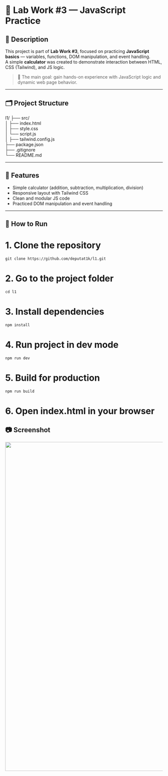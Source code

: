 # 🧮 Lab Work #3 — JavaScript Practice

## 📘 Description
This project is part of **Lab Work #3**, focused on practicing **JavaScript basics** — variables, functions, DOM manipulation, and event handling.  
A simple **calculator** was created to demonstrate interaction between HTML, CSS (Tailwind), and JS logic.  

> 🧠 The main goal: gain hands-on experience with JavaScript logic and dynamic web page behavior.

---

## 🗂️ Project Structure

l1/
├── src/        
│   ├── index.html       
│   ├── style.css        
│   └── script.js     
│
├── tailwind.config.js   
├── package.json         
├── .gitignore           
└── README.md            


---

## 🧩 Features
- Simple calculator (addition, subtraction, multiplication, division)
- Responsive layout with Tailwind CSS
- Clean and modular JS code
- Practiced DOM manipulation and event handling

---

## 🚀 How to Run

# 1. Clone the repository
```
git clone https://github.com/deputat1k/l1.git
```
# 2. Go to the project folder
```
cd l1
```
# 3. Install dependencies
```
npm install
```
# 4. Run project in dev mode
```
npm run dev
```
# 5. Build for production
```
npm run build
```
# 6. Open index.html in your browser

## 📷 Screenshot

<p align="center">
 <img width="1877" height="1052" alt="Screenshot From 2025-10-09 13-32-17" src="https://github.com/user-attachments/assets/305a3216-32ae-487d-aafc-8a85cf8925e3" />
</p>
